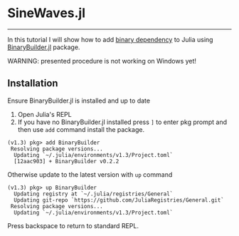 # SineWaves.jl

---

In this tutorial I will show how to add [binary dependency](https://github.com/jakubwro/sinewave) to Julia using [BinaryBuilder.jl](https://github.com/JuliaPackaging/BinaryBuilder.jl) package.

WARNING: presented procedure is not working on Windows yet!

## Installation

Ensure BinaryBuilder.jl is installed and up to date

1. Open Julia's REPL
2. If you have no BinaryBuilder.jl installed press `]` to enter pkg prompt and then use `add` command install the package.
```
(v1.3) pkg> add BinaryBuilder
 Resolving package versions...
  Updating `~/.julia/environments/v1.3/Project.toml`
  [12aac903] + BinaryBuilder v0.2.2
```
Otherwise update to the latest version with `up` command
```
(v1.3) pkg> up BinaryBuilder
  Updating registry at `~/.julia/registries/General`
  Updating git-repo `https://github.com/JuliaRegistries/General.git`
 Resolving package versions...
  Updating `~/.julia/environments/v1.3/Project.toml`
```

Press backspace to return to standard REPL.
